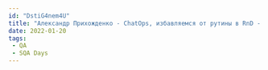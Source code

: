 ```yaml
---
id: "DstiG4nem4U"
title: "Aлександр Прихожденко - ChatOps, избавляемся от рутины в RnD - SQA Days 2020"
date: 2022-01-20
tags:
 - QA
 - SQA Days
---
```

